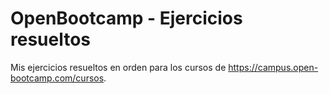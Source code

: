 # OpenBootcamp - Ejercicios resueltos
Mis ejercicios resueltos en orden para los cursos de https://campus.open-bootcamp.com/cursos.
